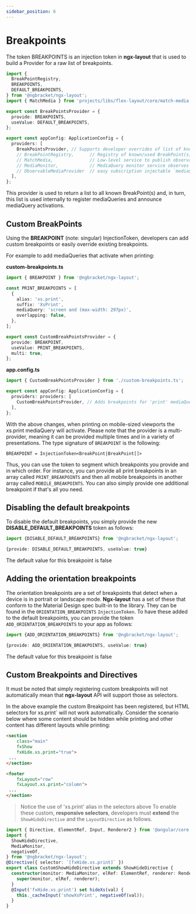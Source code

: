 ```yaml
---
sidebar_position: 6
---
```


# Breakpoints

The token BREAKPOINTS is an injection token in **ngx-layout** that is used to build a Provider for a raw list of breakpoints.

```typescript
import {
  BreakPointRegistry,
  BREAKPOINTS,
  DEFAULT_BREAKPOINTS,
} from '@ngbracket/ngx-layout';
import { MatchMedia } from 'projects/libs/flex-layout/core/match-media';

export const BreakPointsProvider = {
  provide: BREAKPOINTS,
  useValue: DEFAULT_BREAKPOINTS,
};

export const appConfig: ApplicationConfig = {
  providers: [
    BreakPointsProvider, // Supports developer overrides of list of known breakpoints
    // BreakPointRegistry,      // Registry of known/used BreakPoint(s)
    // MatchMedia,              // Low-level service to publish observables w/ window.matchMedia()
    // MediaMonitor,            // MediaQuery monitor service observes all known breakpoints
    // ObservableMediaProvider  // easy subscription injectable `media$` matchMedia observable
  ],
};
```

This provider is used to return a list to all known BreakPoint(s) and, in turn, this list is used internally to register mediaQueries and announce mediaQuery activations.

## Custom BreakPoints

Using the **BREAKPOINT** (note: singular) InjectionToken, developers can add custom breakpoints or easily override existing breakpoints.

For example to add mediaQueries that activate when printing:

**custom-breakpoints.ts**

```typescript
import { BREAKPOINT } from '@ngbracket/ngx-layout';

const PRINT_BREAKPOINTS = [
  {
    alias: 'xs.print',
    suffix: 'XsPrint',
    mediaQuery: 'screen and (max-width: 297px)',
    overlapping: false,
  },
];

export const CustomBreakPointsProvider = {
  provide: BREAKPOINT,
  useValue: PRINT_BREAKPOINTS,
  multi: true,
};
```

**app.config.ts**

```typescript
import { CustomBreakPointsProvider } from './custom-breakpoints.ts';

export const appConfig: ApplicationConfig = {
  providers: providers: [
    CustomBreakPointsProvider, // Adds breakpoints for 'print' mediaQueries
  ],
};
```

With the above changes, when printing on mobile-sized viewports the xs.print mediaQuery will activate. Please note that the provider is a multi-provider, meaning it can be provided multiple times and in a variety of presentations. The type signature of `BREAKPOINT` is the following:

`BREAKPOINT = InjectionToken<BreakPoint|BreakPoint[]>`

Thus, you can use the token to segment which breakpoints you provide and in which order. For instance, you can provide all print breakpoints in an array called `PRINT_BREAKPOINTS` and then all mobile breakpoints in another array called `MOBILE_BREAKPOINTS`. You can also simply provide one additional breakpoint if that's all you need.

## Disabling the default breakpoints

To disable the default breakpoints, you simply provide the new **DISABLE_DEFAULT_BREAKPOINTS** token as follows:

```typescript
import {DISABLE_DEFAULT_BREAKPOINTS} from '@ngbracket/ngx-layout';

{provide: DISABLE_DEFAULT_BREAKPOINTS, useValue: true}
```

The default value for this breakpoint is false

## Adding the orientation breakpoints

The orientation breakpoints are a set of breakpoints that detect when a device is in portrait or landscape mode. **Ngx-layout** has a set of these that conform to the Material Design spec built-in to the library. They can be found in the `ORIENTATION_BREAKPOINTS` `InjectionToken`. To have these added to the default breakpoints, you can provide the token `ADD_ORIENTATION_BREAKPOINTS` to your app as follows:

```typescript
import {ADD_ORIENTATION_BREAKPOINTS} from '@ngbracket/ngx-layout';

{provide: ADD_ORIENTATION_BREAKPOINTS, useValue: true}
```

The default value for this breakpoint is false

## Custom Breakpoints and Directives

It must be noted that simply registering custom breakpoints will not automatically mean that **ngx-layout** API will support those as selectors.

In the above example the custom Breakpoint has been registered, but HTML selectors for xs.print` will not work automatically. Consider the scenario below where some content should be hidden while printing and other content has different layouts while printing:

```html
<section
    class="main"
    fxShow
    fxHide.xs.print="true">
 ...
</section>

<footer
    fxLayout="row"
    fxLayout.xs.print="column">
 ...
</section>
```

> Notice the use of 'xs.print' alias in the selectors above
> To enable these custom, **responsive selectors**, developers must **extend** the `ShowHideDirective` and the `LayoutDirective` as follows.

```typescript
import { Directive, ElementRef, Input, Renderer2 } from '@angular/core';
import {
  ShowHideDirective,
  MediaMonitor,
  negativeOf,
} from '@ngbracket/ngx-layout';
@Directive({ selector: `[fxHide.xs.print]` })
export class CustomShowHideDirective extends ShowHideDirective {
  constructor(monitor: MediaMonitor, elRef: ElementRef, renderer: Renderer2) {
    super(monitor, elRef, renderer);
  }
  @Input('fxHide.xs.print') set hideXs(val) {
    this._cacheInput('showXsPrint', negativeOf(val));
  }
}
```
